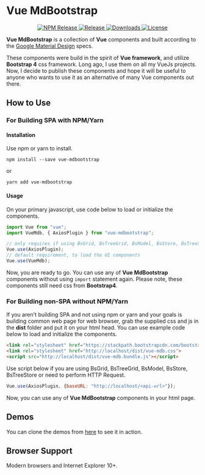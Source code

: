 # Vue MdBootstrap

<p align="center">
  <a href="https://www.npmjs.com/package/vue-mdbootstrap">
    <img src="https://flat.badgen.net/npm/v/vue-mdbootstrap" alt="NPM Release">
  </a>
  <a href="https://github.com/ahmadfajar/vue-mdbootstrap">
    <img src="https://flat.badgen.net/github/release/ahmadfajar/vue-mdbootstrap?icon=github" alt="Release">
  </a>
  <a href="https://www.npmjs.com/package/vue-mdbootstrap">
    <img src="https://flat.badgen.net/npm/dt/vue-mdbootstrap" alt="Downloads">
  </a>
  <a href="https://www.npmjs.com/package/vue-mdbootstrap">
    <img src="https://flat.badgen.net/github/license/ahmadfajar/vue-mdbootstrap" alt="License">
  </a>
</p>


**Vue MdBootstrap** is a collection of **Vue** components and built according to 
the <a href="https://material.io/design" target="_blank">Google Material Design</a> specs.


These components were build in the spirit of **Vue framework**, and utilize **Bootstrap 4** 
css framework. Long ago, I use them on all my VueJs projects. Now, I decide to publish 
these components and hope it will be useful to anyone who wants to use it as an alternative of
many Vue components out there. 

## How to Use

### For Building SPA with NPM/Yarn

#### Installation

Use npm or yarn to install.

```shell script
npm install --save vue-mdbootstrap
```
or
```shell script
yarn add vue-mdbootstrap
```

#### Usage

On your primary javascript, use code below to load or initialize the components.

```javascript
import Vue from "vue";
import VueMdb, { AxiosPlugin } from "vue-mdbootstrap";

// only requires if using BsGrid, BsTreeGrid, BsModel, BsStore, BsTreeStore or needs to perform HTTP Request
Vue.use(AxiosPlugin);
// default requirement, to load the UI components
Vue.use(VueMdb);
````

Now, you are ready to go. You can use any of **Vue MdBootstrap** components without using `import` statement again. 
Please note, these components still need css from **Bootstrap4**. 

### For Building non-SPA without NPM/Yarn

If you aren't building SPA and not using npm or yarn and your goals is building common web page for web browser,
grab the supplied css and js in the **dist** folder and put it on your html head. You can use example code below 
to load and initialize the components.

````html
<link rel="stylesheet" href="https://stackpath.bootstrapcdn.com/bootstrap/4.5.2/css/bootstrap.min.css" integrity="sha384-JcKb8q3iqJ61gNV9KGb8thSsNjpSL0n8PARn9HuZOnIxN0hoP+VmmDGMN5t9UJ0Z" crossorigin="anonymous">
<link rel="stylesheet" href="http://localhost/dist/vue-mdb.css">
<script src="http://localhost/dist/vue-mdb.bundle.js"></script>
````

Use script below if you are using BsGrid, BsTreeGrid, BsModel, BsStore, BsTreeStore or need to perform HTTP Request.

````javascript
Vue.use(AxiosPlugin, {baseURL: "http://localhost/<api-url>"});
````

Now, you can use any of **Vue MdBootstrap** components in your html page.

## Demos
You can clone the demos from [here](https://github.com/ahmadfajar/vue-mdbootstrap-demos) to see it in action.

## Browser Support

Modern browsers and Internet Explorer 10+.
